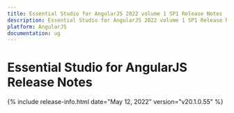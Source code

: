 ```yaml
---
title: Essential Studio for AngularJS 2022 volume 1 SP1 Release Notes  
description: Essential Studio for AngularJS 2022 volume 1 SP1 Release Notes  
platform: AngularJS
documentation: ug
---
```


# Essential Studio for AngularJS  Release Notes  

{% include release-info.html date="May 12, 2022"  version="v20.1.0.55" %} 





